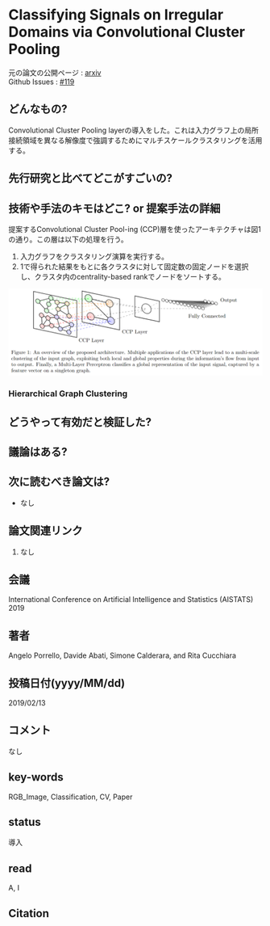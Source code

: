 # Classifying Signals on Irregular Domains via Convolutional Cluster Pooling

元の論文の公開ページ : [arxiv](https://arxiv.org/abs/1902.04850)  
Github Issues : [#119](https://github.com/Obarads/obarads.github.io/issues/119)

## どんなもの?
Convolutional Cluster Pooling layerの導入をした。これは入力グラフ上の局所接続領域を異なる解像度で強調するためにマルチスケールクラスタリングを活用する。

## 先行研究と比べてどこがすごいの?

## 技術や手法のキモはどこ? or 提案手法の詳細
提案するConvolutional Cluster Pool-ing (CCP)層を使ったアーキテクチャは図1の通り。この層は以下の処理を行う。

1. 入力グラフをクラスタリング演算を実行する。
2. 1で得られた結果をもとに各クラスタに対して固定数の固定ノードを選択し、クラスタ内のcentrality-based rankでノードをソートする。

![fig1](img/CSoIDvCCP/fig1.png)

### Hierarchical Graph Clustering


## どうやって有効だと検証した?

## 議論はある?

## 次に読むべき論文は?
- なし

## 論文関連リンク
1. なし

## 会議
International Conference on Artificial Intelligence and Statistics (AISTATS) 2019

## 著者
Angelo Porrello, Davide Abati, Simone Calderara, and Rita Cucchiara

## 投稿日付(yyyy/MM/dd)
2019/02/13

## コメント
なし

## key-words
RGB_Image, Classification, CV, Paper

## status
導入

## read
A, I

## Citation
